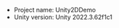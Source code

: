 <!-- UNITY CODE ASSIST INSTRUCTIONS START -->
- Project name: Unity2DDemo
- Unity version: Unity 2022.3.62f1c1
<!-- UNITY CODE ASSIST INSTRUCTIONS END -->